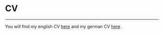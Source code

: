 # CV 

---

You will find my english CV [here](https://github.com/NemesisFLX/CV/blob/main/english/cv_felix_moenckemeyer_en.pdf) and my german CV [here](https://github.com/NemesisFLX/CV/blob/main/german/cv_felix_moenckemeyer_de.pdf) .
